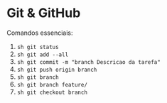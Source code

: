 # Git & GitHub
Comandos essenciais:

1. ``sh git status ``
2. ``sh git add --all ``
3. ``sh git commit -m "branch Descricao da tarefa" ``
4. ``sh git push origin branch ``
5. ``sh git branch ``
6. ``sh git branch feature/ ``
7. ``sh git checkout branch ``